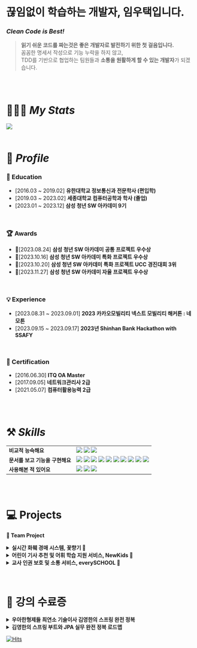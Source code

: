 # 끊임없이 학습하는 개발자, 임우택입니다.

### ***Clean Code is Best!***

> **읽기 쉬운 코드를 짜는것은 좋은 개발자로 발전하기 위한 첫 걸음입니다.**<br/>
> 꼼꼼한 명세서 작성으로 기능 누락을 하지 않고,<br/>
> TDD를 기반으로 협업하는 팀원들과 **소통을 원활하게 할 수 있는 개발자**가 되겠습니다.

<br/>
<br/>

# 🧑🏻‍💻 *My Stats*

<img src="http://mazassumnida.wtf/api/v2/generate_badge?boj=lyt1228" width="400px">

<br/>
<br/>

# 🔎 *Profile*

### 🏫 Education

* [2016.03 ~ 2019.02] **유한대학교 정보통신과 전문학사 (편입학)**
* [2019.03 ~ 2023.02] **세종대학교 컴퓨터공학과 학사 (졸업)**
* [2023.01 ~ 2023.12] **삼성 청년 SW 아카데미 9기**

<br/>

### 🏆 Awards

* 🥈[2023.08.24] **삼성 청년 SW 아카데미 공통 프로젝트 우수상**
* 🥉[2023.10.16] **삼성 청년 SW 아카데미 특화 프로젝트 우수상**
* 🥉[2023.10.20] **삼성 청년 SW 아카데미 특화 프로젝트 UCC 경진대회 3위**
* 🥉[2023.11.27] **삼성 청년 SW 아카데미 자율 프로젝트 우수상**

<br />

### 💡 Experience

* [2023.08.31 ~ 2023.09.01] **2023 카카오모빌리티 넥스트 모빌리티 해커톤 : 네모톤**
* [2023.09.15 ~ 2023.09.17] **2023년 Shinhan Bank Hackathon with SSAFY**

<br />

### 📜 Certification

* [2016.06.30] **ITQ OA Master**
* [2017.09.05] **네트워크관리사 2급**
* [2021.05.07] **컴퓨터활용능력 2급**

<br/>
<br/>

# ⚒️ *Skills*

|                     |                                                                                                                                                                                                                                                                                                                                                                                                                                                                                                                                                                                                                                                                                                                                                                                                                                                                                                                                                                                                                                                                                                                              |
|---------------------|------------------------------------------------------------------------------------------------------------------------------------------------------------------------------------------------------------------------------------------------------------------------------------------------------------------------------------------------------------------------------------------------------------------------------------------------------------------------------------------------------------------------------------------------------------------------------------------------------------------------------------------------------------------------------------------------------------------------------------------------------------------------------------------------------------------------------------------------------------------------------------------------------------------------------------------------------------------------------------------------------------------------------------------------------------------------------------------------------------------------------|
| **비교적 능숙해요**        | <img src="https://img.shields.io/badge/Java-007396?style=for-the-badge&logo=OpenJDK&logoColor=white"/></a> <img src="https://img.shields.io/badge/Spring Boot-6DB33F?style=for-the-badge&logo=Spring Boot&logoColor=white"/></a> <img src="https://img.shields.io/badge/Hibernate-59666C?style=for-the-badge&logo=Hibernate&logoColor=white"/></a>                                                                                                                                                                                                                                                                                                                                                                                                                                                                                                                                                                                                                                                                                                                                                                           |
| **문서를 보고 기능을 구현해요** | <img src="https://img.shields.io/badge/MySQL-4479A1?style=for-the-badge&logo=MySQL&logoColor=white"/></a> <img src="https://img.shields.io/badge/Thymeleaf-005F0F?style=for-the-badge&logo=Thymeleaf&logoColor=white"/></a> <img src="https://img.shields.io/badge/HTML5-E34F26?style=for-the-badge&logo=HTML5&logoColor=white"/></a> <img src="https://img.shields.io/badge/CSS3-1572B6?style=for-the-badge&logo=CSS3&logoColor=white"/></a> <img src="https://img.shields.io/badge/JavaScript-F7DF1E?style=for-the-badge&logo=JavaScript&logoColor=white"/></a> <img src="https://img.shields.io/badge/Bootstrap-7952B3?style=for-the-badge&logo=Bootstrap&logoColor=white"/></a> <img src="https://img.shields.io/badge/jQuery-0769AD?style=for-the-badge&logo=jQuery&logoColor=white"/></a> <img src="https://img.shields.io/badge/MyBatis-A8B9CC?style=for-the-badge&logo=&logoColor=white"/></a> <img src="https://img.shields.io/badge/React-61DAFB?style=for-the-badge&logo=React&logoColor=white"/></a> <img src="https://img.shields.io/badge/Vue.js-4FC08D?style=for-the-badge&logo=Vue.js&logoColor=white"/></a> |
| **사용해본 적 있어요**      | <img src="https://img.shields.io/badge/Python-3776AB?style=for-the-badge&logo=Python&logoColor=white"/></a> <img src="https://img.shields.io/badge/C-A8B9CC?style=for-the-badge&logo=C&logoColor=white"/></a> <img src="https://img.shields.io/badge/C++-00599C?style=for-the-badge&logo=cplusplus&logoColor=white"/></a>                                                                                                                                                                                                                                                                                                                                                                                                                                                                                                                                                                                                                                                                                                                                                                                                    |

<br/>
<br/>

# 💻 Projects

<b>👥 Team Project</b>

<details>
  <summary><b>실시간 화훼 경매 시스템, 꽃향기 🌸</b></summary>
  <div markdown="1">
    <br>
    <img src="https://github.com/Chaos0103/kkoch/blob/master/readme_assets/image/logo-removebg.png" alt="#" height="270" />

    삼성 청년 SW 아카데이(SSAFY)에서 진행한 Web RTC(웹기술)를 활용한 공통 프로젝트로
    화훼 도매업자를 대상으로 실사간 꽃 경매 시스템을 구축해
    사용자에게 다양한 편의성을 제공하는 Web Application입니다.

- 프로젝트 기간 : 2023.07.04 ~ 2023.08.18
- 프로젝트 링크
  - [Github Repository](https://github.com/Chaos0103/kkoch)
  - [Notion Portfolio](https://dev-dong82.notion.site/d1e71fea8c6242e0aed1b5f3ed067cdc?pvs=4)
- 핵심 기술
  - FrontEnd : React, TypeScript, WebSocket, Tailwind
  - BackEnd : Java 11, Spring Boot 2, Spring Security, Spring Data JPA, Spring Cloud, Spring REST Docs
  - Database : MySQL, Redis
  - Infra : AWS EC2, Nginx, Prometheus, Grafana
- 핵심 서비스
  - Web RTC를 활용한 실시간 온라인 경매 참여
  - 화훼 경매 사전 예약
  - 도매업자 분들의 편의를 위해 보다 직관적이고 투명한 거래 정보 조회
- **⚙ BACKEND, 🌐 INFRA** 담당
  - MSA 서버 구축 및 배포
  - 회원 및 경매 낙찰 기능 담당
  </div>

</details>

<details>
  <summary><b>어린이 기사 추천 및 어휘 학습 지원 서비스, NewKids 👶</b></summary>
  <div markdown="1">
    <br>
    <img src="" alt="#" height="270" />

    삼성 청년 SW 아카데이(SSAFY)에서 진행한 빅데이터 추천을 활용한 특화 프로젝트로
    최근 사회적 이슈인 MZ 세대의 문해력 감소를 위해 빅데이터 추천 시스템을 구축해
    사용자에게 뉴스 추천 및 어휘 학습을 제공하는 Web Application입니다.

- 프로젝트 기간 : 2023.08.14 ~ 2023.10.06
- 프로젝트 링크
  - [Github Repository](https://github.com/Chaos0103/newkids)
  - [Notion Portfolio](https://dev-dong82.notion.site/890d7cbc01da43cfb04825f952e9b02f?pvs=4)
- 핵심 기술
  - FrontEnd : React, TypeScript, Style-Components
  - BackEnd : Java 11, Spring Boot 2, Spring Security, Spring Data JPA, Spring Batch, Spring Cloud, Spring REST Docs
  - BigData : Python, Flask
  - Database : MySQL, MongoDB, Redis
  - Infra : AWS EC2, Nginx, Kafka, Prometheus, Grafana
- 핵심 서비스
  - 행동 기반 뉴스 기사 추천 시스템
  - 문해력 감소를 위한 어휘 학습 기능
- **⚙ BACKEND, 🌐 INFRA** 담당
  - MSA 서버 구축 및 배포
  </div>

</details>

<details>
  <summary><b>교사 인권 보호 및 소통 서비스, everySCHOOL 🏫</b></summary>
  <div markdown="1">
    <br>
    <img src="https://github.com/Chaos0103/everySCHOOL/blob/master/etc/images/everyschoollogo.gif" alt="#" height="270" />

    삼성 청년 SW 아카데이(SSAFY)에서 진행한 자율 프로젝트로
    교사 개인정보와 사생활을 보호하고 악성 민원을 사전 예방하여 가정과 학교 모두가 함께하는 서비스입니다.

- 프로젝트 기간 : 2023.10.06 ~ 2023.11.17
- 프로젝트 링크
  - [Github Repository](https://github.com/Chaos0103/everySCHOOL)
  - [Notion Portfolio](https://dev-dong82.notion.site/everySCHOOL-ad84a58bb6c743a085b2c2221009f676?pvs=4)
- 핵심 기술
  - FrontEnd : React, Flutter
  - BackEnd : Java 11, Spring Boot 2, Spring Security, Spring Data JPA, Spring Batch, Spring Cloud, Spring REST Docs
  - Database : MySQL, MongoDB, Redis
  - Infra : AWS EC2, Nginx, Kafka, Prometheus, Grafana
- 핵심 서비스
  - CLOVA를 활용하여 통화 종료 후 대화 내용을 분석하여 악성 민원 의심 여부를 판단하는 통화 기능
  - 채팅 전송 시 공격적인 언어를 필터링하여 상대방에게 전송을 제한하는 기능
  - OpenAI를 활용하여 채팅 종료 후 이용 빈도가 적은 시간대에 스케줄링을 실행하여 공격적인 언어를 사용하지 않더라도 비꼬는 등의 대화 내용을 판별할 수 있는 기능
  - 교직원 사생활 보호를 위한 방해 금지 모드 기능
- **⚙ BACKEND, 🌐 INFRA** 담당
  - MSA 서버 구축 및 배포
  </div>

</details>

<!--
<b> 🧑🏻‍💻 Personal Project </b> 
-->

<br/>
<br/>
<!--
# 🖥 Study

| 스터디            | 기간            | 팀 구성 | 내용 | 저장소                                                                         |
|----------------|---------------|------|----|-----------------------------------------------------------------------------|
| SSAFY 알고리즘 스터디 | 23.01 ~ 23.05 | 팀    | *  | [SSAFY_algorithm_study](https://github.com/Chaos0103/SSAFY_algorithm_study) |

<br/>
<br/>
-->

# 📜 강의 수료증

<details>
  <summary><b>우아한형제들 최연소 기술이사 김영한의 스프링 완전 정복</b></summary>
  <div markdown="1">
    <a href="https://www.inflearn.com/certificate/690173-325969-4811394">스프링 핵심 원리 - 기본편</a><br/>
    <a href="https://www.inflearn.com/certificate/690173-326674-4811393">스프링 MVC 1편 - 백엔드 웹 개발 핵심 기술</a><br/>
    <a href="https://www.inflearn.com/certificate/690173-327260-4811395">스프링 MVC 2편 - 백엔드 웹 개발 활용 기술</a><br/>
    <a href="https://www.inflearn.com/certificate/690173-326277-4811396">모든 개발자를 위한 HTTP 웹 기본 지식</a><br/>
    <a href="https://www.inflearn.com/certificate/690173-328723-10450108">스프링 DB 1편 - 데이터 접근 핵심 원리</a><br/>
  </div>
</details>

<details>
  <summary><b>김영한의 스프링 부트와 JPA 실무 완전 정복 로드맵</b></summary>
  <div markdown="1">
    <a href="https://www.inflearn.com/certificate/690173-324109-10370250">자바 ORM 표준 JPA 프로그래밍 - 기본편</a><br/>
    <a href="https://www.inflearn.com/certificate/690173-324119-10370249">실전! 스프링 부트와 JPA 활용1 - 웹 애플리케이션 개발</a><br/>
    <a href="https://www.inflearn.com/certificate/690173-324214-10370248">실전! 스프링 부트와 JPA 활용2 - API 개발과 성능 최적화</a><br/>
    <a href="https://www.inflearn.com/certificate/690173-324474-10370247">실전! 스프링 데이터 JPA</a><br/>
    <a href="https://www.inflearn.com/certificate/690173-324476-10370246">실전! Querydsl</a><br/>
  </div>
</details>

[![Hits](https://hits.seeyoufarm.com/api/count/incr/badge.svg?url=https%3A%2F%2Fgithub.com%2FChaos0103&count_bg=%2379C83D&title_bg=%23555555&icon=&icon_color=%23E7E7E7&title=hits&edge_flat=false)](https://hits.seeyoufarm.com)
